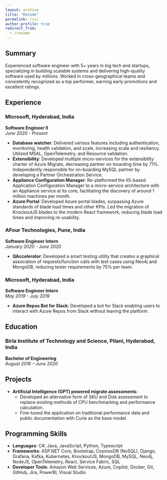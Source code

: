 ```yaml
---
layout: archive
title: "Resume"
permalink: /cv/
author_profile: true
redirect_from:
  - /resume
---
```


## Summary

Experienced software engineer with 5+ years in big tech and startups, specializing in building scalable systems and delivering high-quality software used by millions. Worked in cross-geographical teams and consistently recognized as a top performer, earning early promotions and excellent ratings.

## Experience

### Microsoft, Hyderabad, India
**Software Engineer II**  
*June 2020 - Present*

- **Database watcher**: Delivered various features including authentication, monitoring, health validation, and scale, increasing scale and resiliency. Utilized MSAL, OpenTelemetry, and Resource validation.
- **Extensibility**: Developed multiple micro-services for the extensibility charter of Azure Migrate, decreasing partner on-boarding time by 71%. Independently responsible for on-boarding MySQL partner by developing a Partner Orchestration Service.
- **Appliance Configuration Manager**: Re-platformed the IIS-based Application Configuration Manager to a micro-service architecture with an Appliance service at its core, facilitating the discovery of around 1 million machines per month.
- **Azure Portal**: Developed Azure portal blades, surpassing Azure standards of blade load times and other KPIs. Led the migration of KnockoutJS blades to the modern React framework, reducing blade load times and improving re-usability.

### AFour Technologies, Pune, India
**Software Engineer Intern**  
*January 2020 - June 2020*

- **QAccelerator**: Developed a smart testing utility that creates a graphical association of requests/function calls with test cases using Neo4j and MongoDB, reducing tester requirements by 75% per team.

### Microsoft, Hyderabad, India
**Software Engineer Intern**  
*May 2019 - July 2019*

- **Azure Repos Bot for Slack**: Developed a bot for Slack enabling users to interact with Azure Repos from Slack without leaving the platform.

## Education

### Birla Institute of Technology and Science, Pilani, Hyderabad, India
**Bachelor of Engineering**  
*August 2016 – June 2020*

## Projects

- **Artificial Intelligence (GPT) powered migrate assessments**:
  - Developed an alternative form of SKU and Disk assessment to replace existing methods of CPU benchmarking and performance calculation.
  - Fine-tuned the application on traditional performance data and public documentation with Curie as the base model.

## Programming Skills

- **Languages**: C#, Java, JavaScript, Python, Typescript
- **Frameworks**: ASP.NET Core, Bootstrap, CosmosDB (NoSQL), Django, Grafana, Kafka, Kubernetes, KnockoutJS, MongoDB, MySQL, Neo4j, NodeJS, OpenTelemetry, React, Service Fabric, SQL
- **Developer Tools**: Amazon Web Services, Azure, Copilot, Docker, Git, GitHub, Jira, PowerBI, Visual Studio
